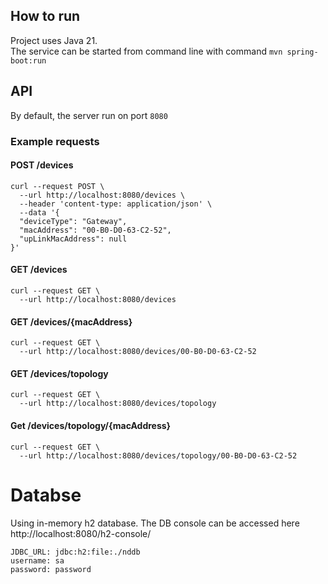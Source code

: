 ## How to run
Project uses Java 21.<br>
The service can be started from command line with command `mvn spring-boot:run`
## API
By default, the server run on port `8080`
### Example requests
#### POST /devices
```shell
curl --request POST \
  --url http://localhost:8080/devices \
  --header 'content-type: application/json' \
  --data '{
  "deviceType": "Gateway",
  "macAddress": "00-B0-D0-63-C2-52",
  "upLinkMacAddress": null
}'
```
#### GET /devices
```shell
curl --request GET \
  --url http://localhost:8080/devices
```
#### GET /devices/{macAddress}
```shell
curl --request GET \
  --url http://localhost:8080/devices/00-B0-D0-63-C2-52
```
#### GET /devices/topology
```shell
curl --request GET \
  --url http://localhost:8080/devices/topology
```
#### Get /devices/topology/{macAddress}
```shell
curl --request GET \
  --url http://localhost:8080/devices/topology/00-B0-D0-63-C2-52
```
# Databse
Using in-memory h2 database. The DB console can be accessed here http://localhost:8080/h2-console/

```
JDBC_URL: jdbc:h2:file:./nddb
username: sa
password: password 
```